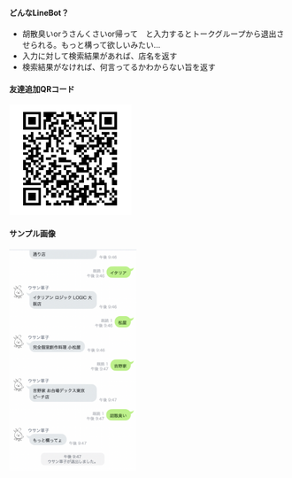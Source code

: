 #### どんなLineBot？  
- 胡散臭いorうさんくさいor帰って　と入力するとトークグループから退出させられる。もっと構って欲しいみたい…
- 入力に対して検索結果があれば、店名を返す
- 検索結果がなければ、何言ってるかわからない旨を返す

#### 友達追加QRコード  
<div><img src="https://github.com/mogataro/samplelinebot/blob/master/botqrcode.png?raw=true" height="200"></div>

#### サンプル画像  
<div><img src="https://github.com/mogataro/samplelinebot/blob/master/linebotsample.png?raw=true" height="400"></div>
